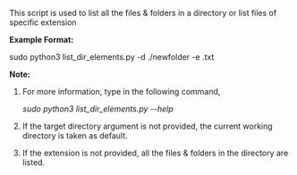 This script is used to list all the files & folders in a directory or list files of specific extension

**Example Format:**

  sudo python3 list_dir_elements.py -d ./newfolder -e .txt

**Note:**

  1. For more information, type in the following command,

      _sudo python3 list_dir_elements.py --help_

  2. If the target directory argument is not provided, the current working directory is taken as default.

  3. If the extension is not provided, all the files & folders in the directory are listed.
